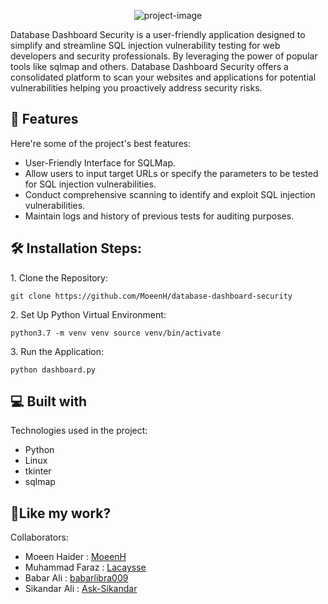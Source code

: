 <p align="center"><img src="https://socialify.git.ci/MoeenH/database-dashboard-security/image?font=Source%20Code%20Pro&amp;forks=1&amp;issues=1&amp;language=1&amp;name=1&amp;pattern=Circuit%20Board&amp;pulls=1&amp;stargazers=1&amp;theme=Auto" alt="project-image"></p>

<p id="description">Database Dashboard Security is a user-friendly application designed to simplify and streamline SQL injection vulnerability testing for web developers and security professionals. By leveraging the power of popular tools like sqlmap and others. Database Dashboard Security offers a consolidated platform to scan your websites and applications for potential vulnerabilities helping you proactively address security risks.</p>

  
  
<h2>🧐 Features</h2>

Here're some of the project's best features:

*   User-Friendly Interface for SQLMap.
*   Allow users to input target URLs or specify the parameters to be tested for SQL injection vulnerabilities.
*   Conduct comprehensive scanning to identify and exploit SQL injection vulnerabilities.
*   Maintain logs and history of previous tests for auditing purposes.

<h2>🛠️ Installation Steps:</h2>

<p>1. Clone the Repository:</p>

```
git clone https://github.com/MoeenH/database-dashboard-security 
```

<p>2. Set Up Python Virtual Environment:</p>

```
python3.7 -m venv venv source venv/bin/activate
```

<p>3. Run the Application:</p>

```
python dashboard.py
```

  
  
<h2>💻 Built with</h2>

Technologies used in the project:

*   Python
*   Linux
*   tkinter
*   sqlmap

<h2>💖Like my work?</h2>

Collaborators:
- Moeen Haider : [MoeenH](https://github.com/MoeenH)
- Muhammad Faraz : [Lacaysse](https://github.com/Lacaysse)
- Babar Ali : [babarlibra009](https://github.com/babarlibra009)
- Sikandar Ali : [Ask-Sikandar](https://github.com/Ask-Sikandar)
